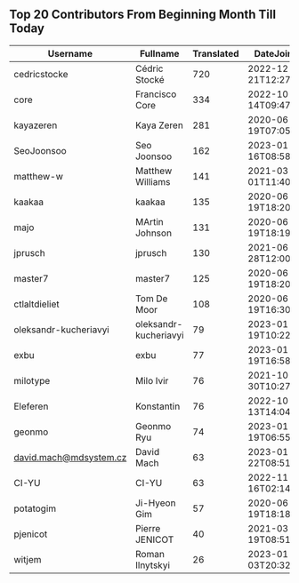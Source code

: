 ## Top 20 Contributors From Beginning Month Till Today ##
|Username|Fullname|Translated|DateJoined|
|--------|--------|----------|----------|
|cedricstocke|Cédric Stocké|720|2022-12-21T12:27:36.|
|core|Francisco Core|334|2022-10-14T09:47:20.|
|kayazeren|Kaya Zeren|281|2020-06-19T07:05:24Z|
|SeoJoonsoo|Seo Joonsoo|162|2023-01-16T08:58:24.|
|matthew-w|Matthew Williams|141|2021-03-01T11:40:28.|
|kaakaa|kaakaa|135|2020-06-19T18:20:26Z|
|majo|MArtin Johnson|131|2020-06-19T18:19:45Z|
|jprusch|jprusch|130|2021-06-28T12:00:18.|
|master7|master7|125|2020-06-19T18:20:39.|
|ctlaltdieliet|Tom De Moor|108|2020-06-19T16:30:47Z|
|oleksandr-kucheriavyi|oleksandr-kucheriavyi|79|2023-01-19T10:22:19.|
|exbu|exbu|77|2023-01-19T16:58:57.|
|milotype|Milo Ivir|76|2021-10-30T10:27:42.|
|Eleferen|Konstantin|76|2022-10-13T14:04:24Z|
|geonmo|Geonmo Ryu|74|2023-01-19T06:55:44.|
|david.mach@mdsystem.cz|David Mach|63|2023-01-22T08:51:32.|
|CI-YU|CI-YU|63|2022-11-16T02:14:58.|
|potatogim|Ji-Hyeon Gim|57|2020-06-19T18:18:58.|
|pjenicot|Pierre JENICOT|40|2021-03-19T08:51:04.|
|witjem|Roman Ilnytskyi|26|2023-01-03T20:32:30.|
